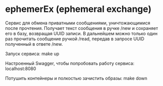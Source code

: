 # ephemerEx (ephemeral exchange)

Сервис для обмена приватными сообщениями, уничтожающимися после прочтения.
Получает текст сообщения в ручке /new и сохраняет его в базу, возвращая UUID записи.
В дальнейшем можно только один раз прочитать сообщение ручкой /read, передав в запросе UUID полученный в ответе /new.

Запуск сервиса:
make up

Настроенный Swagger, чтобы попробовать работу сервиса:
localhost:8080

Потушить контейнеры и полкостью зачистить образы:
make down